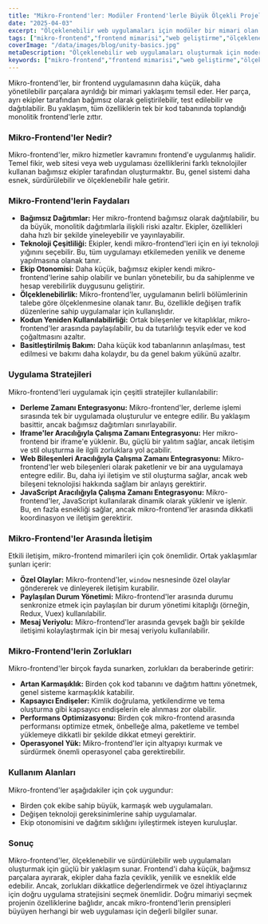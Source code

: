 ```yaml
---
title: "Mikro-Frontend'ler: Modüler Frontend'lerle Büyük Ölçekli Projeleri Yönetmek"
date: "2025-04-03"
excerpt: "Ölçeklenebilir web uygulamaları için modüler bir mimari olan mikro-frontend'leri keşfedin. Faydaları, uygulama stratejileri ve büyük proje yönetimini nasıl basitleştirdikleri hakkında bilgi edinin."
tags: ["mikro-frontend","frontend mimarisi","web geliştirme","ölçeklenebilirlik","modüler tasarım","büyük ölçekli projeler"]
coverImage: "/data/images/blog/unity-basics.jpg"
metaDescription: "Ölçeklenebilir web uygulamaları oluşturmak için modern bir frontend mimarisi olan mikro-frontend'ler hakkında bilgi edinin. Faydalarını, uygulama stratejilerini ve yaygın zorlukları keşfedin."
keywords: ["mikro-frontend","frontend mimarisi","web geliştirme","ölçeklenebilirlik","modüler tasarım","büyük ölçekli projeler","frontend geliştirme","dağıtık sistemler"]
---
```


Mikro-frontend'ler, bir frontend uygulamasının daha küçük, daha yönetilebilir parçalara ayrıldığı bir mimari yaklaşımı temsil eder. Her parça, ayrı ekipler tarafından bağımsız olarak geliştirilebilir, test edilebilir ve dağıtılabilir. Bu yaklaşım, tüm özelliklerin tek bir kod tabanında toplandığı monolitik frontend'lerle zıttır.

### Mikro-Frontend'ler Nedir?

Mikro-frontend'ler, mikro hizmetler kavramını frontend'e uygulanmış halidir. Temel fikir, web sitesi veya web uygulaması özelliklerini farklı teknolojiler kullanan bağımsız ekipler tarafından oluşturmaktır. Bu, genel sistemi daha esnek, sürdürülebilir ve ölçeklenebilir hale getirir.

### Mikro-Frontend'lerin Faydaları

*   **Bağımsız Dağıtımlar:** Her mikro-frontend bağımsız olarak dağıtılabilir, bu da büyük, monolitik dağıtımlarla ilişkili riski azaltır. Ekipler, özellikleri daha hızlı bir şekilde yineleyebilir ve yayınlayabilir.
*   **Teknoloji Çeşitliliği:** Ekipler, kendi mikro-frontend'leri için en iyi teknoloji yığınını seçebilir. Bu, tüm uygulamayı etkilemeden yenilik ve deneme yapılmasına olanak tanır.
*   **Ekip Otonomisi:** Daha küçük, bağımsız ekipler kendi mikro-frontend'lerine sahip olabilir ve bunları yönetebilir, bu da sahiplenme ve hesap verebilirlik duygusunu geliştirir.
*   **Ölçeklenebilirlik:** Mikro-frontend'ler, uygulamanın belirli bölümlerinin talebe göre ölçeklenmesine olanak tanır. Bu, özellikle değişen trafik düzenlerine sahip uygulamalar için kullanışlıdır.
*   **Kodun Yeniden Kullanılabilirliği:** Ortak bileşenler ve kitaplıklar, mikro-frontend'ler arasında paylaşılabilir, bu da tutarlılığı teşvik eder ve kod çoğaltmasını azaltır.
*   **Basitleştirilmiş Bakım:** Daha küçük kod tabanlarının anlaşılması, test edilmesi ve bakımı daha kolaydır, bu da genel bakım yükünü azaltır.

### Uygulama Stratejileri

Mikro-frontend'leri uygulamak için çeşitli stratejiler kullanılabilir:

*   **Derleme Zamanı Entegrasyonu:** Mikro-frontend'ler, derleme işlemi sırasında tek bir uygulamada oluşturulur ve entegre edilir. Bu yaklaşım basittir, ancak bağımsız dağıtımları sınırlayabilir.
*   **Iframe'ler Aracılığıyla Çalışma Zamanı Entegrasyonu:** Her mikro-frontend bir iframe'e yüklenir. Bu, güçlü bir yalıtım sağlar, ancak iletişim ve stil oluşturma ile ilgili zorluklara yol açabilir.
*   **Web Bileşenleri Aracılığıyla Çalışma Zamanı Entegrasyonu:** Mikro-frontend'ler web bileşenleri olarak paketlenir ve bir ana uygulamaya entegre edilir. Bu, daha iyi iletişim ve stil oluşturma sağlar, ancak web bileşeni teknolojisi hakkında sağlam bir anlayış gerektirir.
*   **JavaScript Aracılığıyla Çalışma Zamanı Entegrasyonu:** Mikro-frontend'ler, JavaScript kullanılarak dinamik olarak yüklenir ve işlenir. Bu, en fazla esnekliği sağlar, ancak mikro-frontend'ler arasında dikkatli koordinasyon ve iletişim gerektirir.

### Mikro-Frontend'ler Arasında İletişim

Etkili iletişim, mikro-frontend mimarileri için çok önemlidir. Ortak yaklaşımlar şunları içerir:

*   **Özel Olaylar:** Mikro-frontend'ler, `window` nesnesinde özel olaylar göndererek ve dinleyerek iletişim kurabilir.
*   **Paylaşılan Durum Yönetimi:** Mikro-frontend'ler arasında durumu senkronize etmek için paylaşılan bir durum yönetimi kitaplığı (örneğin, Redux, Vuex) kullanılabilir.
*   **Mesaj Veriyolu:** Mikro-frontend'ler arasında gevşek bağlı bir şekilde iletişimi kolaylaştırmak için bir mesaj veriyolu kullanılabilir.

### Mikro-Frontend'lerin Zorlukları

Mikro-frontend'ler birçok fayda sunarken, zorlukları da beraberinde getirir:

*   **Artan Karmaşıklık:** Birden çok kod tabanını ve dağıtım hattını yönetmek, genel sisteme karmaşıklık katabilir.
*   **Kapsayıcı Endişeler:** Kimlik doğrulama, yetkilendirme ve tema oluşturma gibi kapsayıcı endişelerin ele alınması zor olabilir.
*   **Performans Optimizasyonu:** Birden çok mikro-frontend arasında performansı optimize etmek, önbelleğe alma, paketleme ve tembel yüklemeye dikkatli bir şekilde dikkat etmeyi gerektirir.
*   **Operasyonel Yük:** Mikro-frontend'ler için altyapıyı kurmak ve sürdürmek önemli operasyonel çaba gerektirebilir.

### Kullanım Alanları

Mikro-frontend'ler aşağıdakiler için çok uygundur:

*   Birden çok ekibe sahip büyük, karmaşık web uygulamaları.
*   Değişen teknoloji gereksinimlerine sahip uygulamalar.
*   Ekip otonomisini ve dağıtım sıklığını iyileştirmek isteyen kuruluşlar.

### Sonuç

Mikro-frontend'ler, ölçeklenebilir ve sürdürülebilir web uygulamaları oluşturmak için güçlü bir yaklaşım sunar. Frontend'i daha küçük, bağımsız parçalara ayırarak, ekipler daha fazla çeviklik, yenilik ve esneklik elde edebilir. Ancak, zorlukları dikkatlice değerlendirmek ve özel ihtiyaçlarınız için doğru uygulama stratejisini seçmek önemlidir. Doğru mimariyi seçmek projenin özelliklerine bağlıdır, ancak mikro-frontend'lerin prensipleri büyüyen herhangi bir web uygulaması için değerli bilgiler sunar.
    